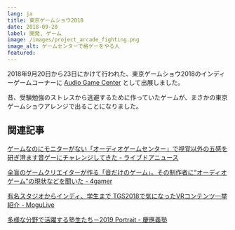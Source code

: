 ```yaml
---
lang: ja
title: 東京ゲームショウ2018
date: 2018-09-20
label: 開発, ゲーム
image: /images/project_arcade_fighting.png
image_alt: ゲームセンターで格ゲーをやる人
featured:
---
```


2018年9月20日から23日にかけて行われた、東京ゲームショウ2018のインディーゲームコーナーに [Audio Game Center](https://audiogame.center) として出展しました。

昔、受験勉強のストレスから逃避するために作っていたゲームが、まさかの東京ゲームショウアレンジで出ることになりました。

## 関連記事

[ゲームなのにモニターがない「オーディオゲームセンター」で視覚以外の五感を研ぎ澄ます音ゲーにチャレンジしてきた - ライブドアニュース](https://news.livedoor.com/article/detail/15341042/)

[全盲のゲームクリエイターが作る「音だけのゲーム」。その制作者に“オーディオゲーム”の現状などを聞いた - 4gamer](https://www.4gamer.net/games/999/G999901/20181002079/)

[有名スタジオからインディ、学生まで TGS2018で気になったVRコンテンツ一挙紹介 - MoguLive](https://www.moguravr.com/tgs2018-vr/)

[多様な分野で活躍する塾生たち－2019 Portrait - 慶應義塾](https://www.keio.ac.jp/ja/keio-times/features/2020/2/)
